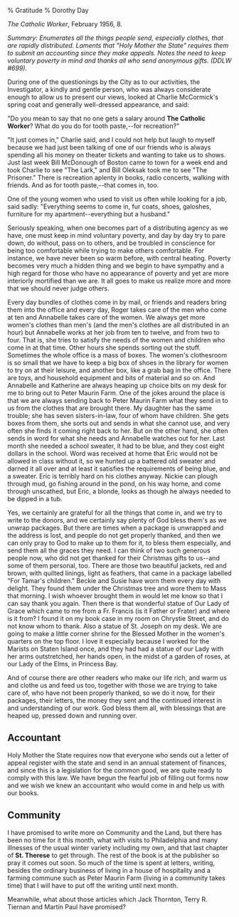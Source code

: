 % Gratitude
% Dorothy Day

*The Catholic Worker*, February 1956, 8.

*Summary: Enumerates all the things people send, especially clothes,
that are rapidly distributed. Laments that "Holy Mother the State"
requires them to submit an accounting since they make appeals. Notes the
need to keep voluntary poverty in mind and thanks all who send anonymous
gifts. (DDLW \#699).*

During one of the questionings by the City as to our activities, the
Investigator, a kindly and gentle person, who was always considerate
enough to allow us to present our views, looked at Charlie McCormick's
spring coat and generally well-dressed appearance, and said:

"Do you mean to say that no one gets a salary around **The Catholic
Worker**? What do you do for tooth paste,--for recreation?"

"It just comes in," Charlie said, and I could not help but laugh to
myself because we had just been talking of one of our friends who is
always spending all his money on theater tickets and wanting to take us
to shows. Just last week Bill McDonough of Boston came to town for a
week end and took Charlie to see "The Lark," and Bill Oleksak took me to
see "The Prisoner." There is recreation aplenty in books, radio
concerts, walking with friends. And as for tooth paste,--that comes in,
too.

One of the young women who used to visit us often while looking for a
job, said sadly: "Everything seems to come in, fur coats, shoes,
galoshes, furniture for my apartment--everything but a husband."

Seriously speaking, when one becomes part of a distributing agency as we
have, one must keep in mind voluntary poverty, and day by day try to
pare down, do without, pass on to others, and be troubled in conscience
for being too comfortable while trying to make others comfortable. For
instance, we have never been so warm before, with central heating.
Poverty becomes very much a hidden thing and we begin to have sympathy
and a high regard for those who have no appearance of poverty and yet
are more interiorly mortified than we are. It all goes to make us
realize more and more that we should never judge others.

Every day bundles of clothes come in by mail, or friends and readers
bring them into the office and every day, Roger takes care of the men
who come at ten and Annabelle takes care of the women. We always get
more women's clothes than men's (and the men's clothes are all
distributed in an hour) but Annabelle works at her job from ten to
twelve, and from two to four. That is, she tries to satisfy the needs of
the women and children who come in at that time. Other hours she spends
sorting out the stuff. Sometimes the whole office is a mass of boxes.
The women's clothesroom is so small that we have to keep a big box of
shoes in the library for women to try on at their leisure, and another
box, like a grab bag in the office. There are toys, and household
equipment and bits of material and so on. And Annabelle and Katherine
are always heaping up choice bits on my desk for me to bring out to
Peter Maurin Farm. One of the jokes around the place is that we are
always sending back to Peter Maurin Farm what they send in to us from
the clothes that are brought there. My daughter has the same trouble;
she has seven sisters-in-law, four of whom have children. She gets boxes
from them, she sorts out and sends in what she cannot use, and very
often she finds it coming right back to her. But on the other hand, she
often sends in word for what she needs and Annabelle watches out for
her. Last month she needed a school sweater, it had to be blue, and they
cost eight dollars in the school. Word was received at home that Eric
would not be allowed in class without it, so we hunted up a battered old
sweater and darned it all over and at least it satisfies the
requirements of being blue, and a sweater. Eric is terribly hard on his
clothes anyway. Nickie can plough through mud, go fishing around in the
pond, on his way home, and come through unscathed, but Eric, a blonde,
looks as though he always needed to be dipped in a tub.

Yes, we certainly are grateful for all the things that come in, and we
try to write to the donors, and we certainly say plenty of God bless
them's as we unwrap packages. But there are times when a package is
unwrapped and the address is lost, and people do not get properly
thanked, and then we can only pray to God to make up to them for it, to
bless them especially, and send them all the graces they need. I can
think of two such generous people now, who did not get thanked for their
Christmas gifts to us--and some of them personal, too. There are those
two beautiful jackets, red and brown, with quilted linings, light as
feathers, that came in a package labelled "For Tamar's children." Beckie
and Susie have worn them every day with delight. They found them under
the Christmas tree and wore them to Mass that morning. I wish whoever
brought them in would let me know so that I can say thank you again.
Then there is that wonderful statue of Our Lady of Grace which came to
me from a Fr. Francis (is it Father or Frater) and where is it from? I
found it on my book case in my room on Chrystie Street, and do not know
whom to thank. Also a statue of St. Joseph on my desk. We are going to
make a little corner shrine for the Blessed Mother in the women's
quarters on the top floor. I love it especially because I worked for the
Marists on Staten Island once, and they had had a statue of our Lady
with her arms outstretched, her hands open, in the midst of a garden of
roses, at our Lady of the Elms, in Princess Bay.

And of course there are other readers who make our life rich, and warm
us and clothe us and feed us too, together with those we are trying to
take care of, who have not been properly thanked, so we do it now, for
their packages, their letters, the money they sent and the continued
interest in and understanding of our work. God bless them all, with
blessings that are heaped up, pressed down and running over.

Accountant
----------

Holy Mother the State requires now that everyone who sends out a letter
of appeal register with the state and send in an annual statement of
finances, and since this is a legislation for the common good, we are
quite ready to comply with this law. We have begun the fearful job of
filling out forms now and we wish we knew an accountant who would come
in and help us with our books.

Community
---------

I have promised to write more on Community and the Land, but there has
been no time for it this month, what with visits to Philadelphia and
many illnesses of the usual winter variety including my own, and that
last chapter of **St. Therese** to get through. The rest of the book is
at the publisher so pray it comes out soon. So much of the time is spent
at letters, writing, besides the ordinary business of living in a house
of hospitality and a farming commune such as Peter Maurin Farm (living
in a community takes time) that I will have to put off the writing until
next month.

Meanwhile, what about those articles which Jack Thornton, Terry R.
Tiernan and Martin Paul have promised?

